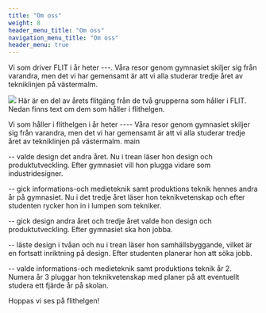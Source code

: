 ```yaml
---
title: "Om oss"
weight: 8
header_menu_title: "Om oss"
navigation_menu_title: "Om oss"
header_menu: true
---
```


Vi som driver FLIT i år heter ---. Våra resor genom gymnasiet skiljer sig från varandra, men det vi har gemensamt är att vi alla studerar tredje året av tekniklinjen på västermalm. 

![](images/FLITganget2024.JPG)
Här är en del av årets flitgäng från de två grupperna som håller i FLIT. 
Nedan finns text om dem som håller i flithelgen.
<br>

Vi som håller i flithelgen i år heter ---- Våra resor genom gymnasiet skiljer sig från varandra, men det vi har gemensamt är att vi alla studerar tredje året av tekniklinjen på västermalm. 
 main

-- valde design det andra året. Nu i trean läser hon design och produktutveckling. Efter gymnasiet vill hon plugga vidare som industridesigner.

-- gick informations-och medieteknik samt produktions teknik hennes andra år på gymnasiet. Nu i det tredje året läser hon teknikvetenskap och efter studenten rycker hon in i lumpen som tekniker.

-- gick design andra året och tredje året valde hon design och produktutveckling. Efter gymnasiet ska hon jobba.

-- läste design i tvåan och nu i trean läser hon samhällsbyggande, vilket är en fortsatt inriktning på design. Efter studenten planerar hon att söka jobb.

-- valde informations-och medieteknik samt produktions teknik år 2. Numera år 3 pluggar hon teknikvetenskap med planer på att eventuellt studera ett fjärde år på skolan.

<!-- The belly rules the mind. --- spanish proverb-->

Hoppas vi ses på flithelgen!
